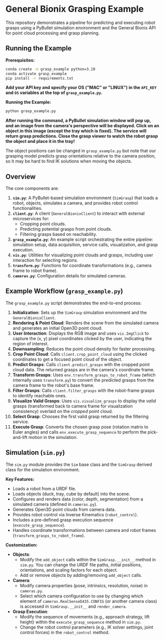 # General Bionix Grasping Example

This repository demonstrates a pipeline for predicting and executing robot grasps using a PyBullet simulation environment and the General Bionix API for point cloud processing and grasp planning.


## Running the Example

**Prerequisites:**


```bash
conda create -n grasp_example python=3.10
conda activate grasp_example
pip install -r requirements.txt
```

**Add your API key and specify your OS ("MAC" or "LINUX") in the `API_KEY` and `OS` variables at the top of `grasp_example.py`.**

**Running the Example:**

```bash
python grasp_example.py
```
**After running the command, a PyBullet simulation window will pop up, and an image from the camera's perspective will be displayed. Click on an object in this image (except the tray which is fixed). The service will return grasp predictions. Close the grasp viewer to watch the robot grasp the object and place it in the tray!**

The object positions can be changed in `grasp_example.py` but note that our grasping model predicts grasp orientations relative to the camera position, so it may be hard to find IK solutions when moving the objects.

## Overview

The core components are:

1.  **`sim.py`**: A PyBullet-based simulation environment (`SimGrasp`) that loads a robot, objects, simulates a camera, and provides robot control functionalities.
2.  **`client.py`**: A client (`GeneralBionixClient`) to interact with external microservices for:
    *   Cropping point clouds.
    *   Predicting potential grasps from point clouds.
    *   Filtering grasps based on reachability.
3.  **`grasp_example.py`**: An example script orchestrating the entire pipeline: simulation setup, data acquisition, service calls, visualization, and grasp execution.
4.  **`vis.py`**: Utilities for visualizing point clouds and grasps, including user interaction for selecting regions.
5.  **`transform.py`**: Functions for coordinate transformations (e.g., camera frame to robot frame).
6.  **`cameras.py`**: Configuration details for simulated cameras.


## Example Workflow (`grasp_example.py`)

The `grasp_example.py` script demonstrates the end-to-end process:

1.  **Initialization**: Sets up the `SimGrasp` simulation environment and the `GeneralBionixClient`.
2.  **Rendering & Point Cloud**: Renders the scene from the simulated camera and generates an initial Open3D point cloud.
3.  **User Interaction**: Displays the RGB image and uses `vis.ImgClick` to capture the (x, y) pixel coordinates clicked by the user, indicating the region of interest.
4.  **Downsampling**: Reduces the point cloud density for faster processing.
5.  **Crop Point Cloud**: Calls `client.crop_point_cloud` using the clicked coordinates to get a focused point cloud of the object.
6.  **Predict Grasps**: Calls `client.predict_grasps` with the cropped point cloud data. The returned grasps are in the camera's coordinate frame.
7.  **Transform Grasps**: Uses `env.transform_grasps_to_robot_frame` (which internally uses `transform.py`) to convert the predicted grasps from the camera frame to the robot's base frame.
8.  **Filter Grasps**: Calls `client.filter_grasps` with the robot-frame grasps to identify reachable ones.
9.  **Visualize Valid Grasps**: Uses `vis.visualize_grasps` to display the *valid* grasps (transformed back to camera frame for visualization consistency) overlaid on the *cropped* point cloud.
10. **Select Grasp**: Chooses the first valid grasp returned by the filtering service.
11. **Execute Grasp**: Converts the chosen grasp pose (rotation matrix to Euler angles) and calls `env.execute_grasp_sequence` to perform the pick-and-lift motion in the simulation.

## Simulation (`sim.py`)

The `sim.py` module provides the `Sim` base class and the `SimGrasp` derived class for the simulation environment.

**Key Features:**

*   Loads a robot from a URDF file.
*   Loads objects (duck, tray, cube by default) into the scene.
*   Configures and renders data (color, depth, segmentation) from a simulated camera (defined in `cameras.py`).
*   Generates Open3D point clouds from camera data.
*   Provides robot control via Inverse Kinematics (`robot_control`).
*   Includes a pre-defined grasp execution sequence (`execute_grasp_sequence`).
*   Handles coordinate transformations between camera and robot frames (`transform_grasps_to_robot_frame`).

**Customization:**

*   **Objects**:
    *   Modify the `add_object` calls within the `SimGrasp.__init__` method in `sim.py`. You can change the URDF file paths, initial positions, orientations, and scaling factors for each object.
    *   Add or remove objects by adding/removing `add_object` calls.
*   **Camera**:
    *   Modify camera properties (pose, intrinsics, resolution, noise) in `cameras.py`.
    *   Select which camera configuration to use by changing which element of `cameras.RealSenseD435.CONFIG` (or another camera class) is accessed in `SimGrasp.__init__` and `render_camera`.
*   **Grasp Execution**:
    *   Modify the sequence of movements (e.g., approach strategy, lift height) within the `execute_grasp_sequence` method in `sim.py`.
    *   Change the robot control parameters (e.g., IK solver settings, joint control forces) in the `robot_control` method.
